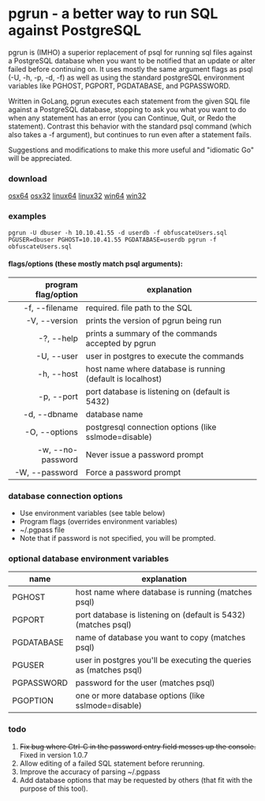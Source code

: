 # pgrun - a better way to run SQL against PostgreSQL

pgrun is (IMHO) a superior replacement of psql for running sql files against a PostgreSQL database when you want to be notified that an update or alter failed before continuing on.  It uses mostly the same argument flags as psql (-U, -h, -p, -d, -f) as well as using the standard postgreSQL environment variables like PGHOST, PGPORT, PGDATABASE, and PGPASSWORD.

Written in GoLang, pgrun executes each statement from the given SQL file against a PostgreSQL database, stopping to ask you what you want to do when any statement has an error (you can Continue, Quit, or Redo the statement). Contrast this behavior with the standard psql command (which also takes a -f argument), but continues to run even after a statement fails.

Suggestions and modifications to make this more useful and "idiomatic Go" will be appreciated.

### download 
[osx64](https://github.com/joncrlsn/pgrun/raw/master/bin-osx64/pgrun "OSX 64-bit version")
[osx32](https://github.com/joncrlsn/pgrun/raw/master/bin-osx32/pgrun "OSX version")
[linux64](https://github.com/joncrlsn/pgrun/raw/master/bin-linux64/pgrun "Linux 64-bit version")
[linux32](https://github.com/joncrlsn/pgrun/raw/master/bin-linux32/pgrun "Linux version")
[win64](https://github.com/joncrlsn/pgrun/raw/master/bin-win64/pgrun.exe "Windows 64-bit version")
[win32](https://github.com/joncrlsn/pgrun/raw/master/bin-win32/pgrun.exe "Windows version")


### examples
	pgrun -U dbuser -h 10.10.41.55 -d userdb -f obfuscateUsers.sql
	PGUSER=dbuser PGHOST=10.10.41.55 PGDATABASE=userdb pgrun -f obfuscateUsers.sql

#### flags/options (these mostly match psql arguments):
program flag/option  | explanation
-------------------: | -------------
  -f, --filename     | required. file path to the SQL
  -V, --version      | prints the version of pgrun being run
  -?, --help         | prints a summary of the commands accepted by pgrun
  -U, --user         | user in postgres to execute the commands
  -h, --host         | host name where database is running (default is localhost)
  -p, --port         | port database is listening on (default is 5432)
  -d, --dbname       | database name
  -O, --options      | postgresql connection options (like sslmode=disable)
  -w, --no-password  | Never issue a password prompt
  -W, --password     | Force a password prompt

### database connection options

  * Use environment variables (see table below)
  * Program flags (overrides environment variables)
  * ~/.pgpass file
  * Note that if password is not specified, you will be prompted.

### optional database environment variables

name       | explanation
---------  | -----------
PGHOST     | host name where database is running (matches psql)
PGPORT     | port database is listening on (default is 5432) (matches psql)
PGDATABASE | name of database you want to copy (matches psql)
PGUSER     | user in postgres you'll be executing the queries as (matches psql)
PGPASSWORD | password for the user (matches psql)
PGOPTION   | one or more database options (like sslmode=disable)

### todo
1. ~~Fix bug where Ctrl-C in the password entry field messes up the console.~~ Fixed in version 1.0.7
2. Allow editing of a failed SQL statement before rerunning.
3. Improve the accuracy of parsing ~/.pgpass
4. Add database options that may be requested by others (that fit with the purpose of this tool).
